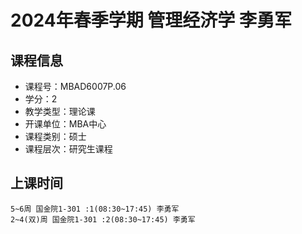 # 2024年春季学期 管理经济学 李勇军






## 课程信息

- 课程号：MBAD6007P.06
- 学分：2
- 教学类型：理论课
- 开课单位：MBA中心
- 课程类别：硕士
- 课程层次：研究生课程

## 上课时间

```
5~6周 国金院1-301 :1(08:30~17:45) 李勇军
2~4(双)周 国金院1-301 :2(08:30~17:45) 李勇军
```

